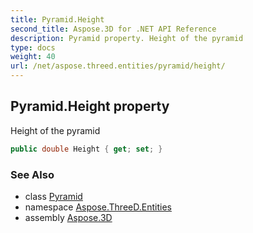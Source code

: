 ```yaml
---
title: Pyramid.Height
second_title: Aspose.3D for .NET API Reference
description: Pyramid property. Height of the pyramid
type: docs
weight: 40
url: /net/aspose.threed.entities/pyramid/height/
---
```

## Pyramid.Height property

Height of the pyramid

```csharp
public double Height { get; set; }
```

### See Also

* class [Pyramid](../)
* namespace [Aspose.ThreeD.Entities](../../pyramid/)
* assembly [Aspose.3D](../../../)


